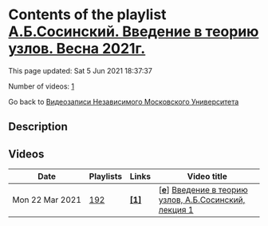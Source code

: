 # Contents of the playlist [А.Б.Сосинский. Введение в теорию узлов. Весна 2021г.](https://www.youtube.com/playlist?list=PLp9ABVh6_x4EfVvO4TH5Epq85fdv902a8)

This page updated: Sat 5 Jun 2021 18:37:37

Number of videos: [1](#videos)

Go back to [Видеозаписи Независимого Московского Университета](../README.md)

## Description



## Videos

|Date|Playlists|Links|Video title|
|---|---|---|---|
| Mon&nbsp;22&nbsp;Mar&nbsp;2021 | [192](../playlists/192 "А.Б.Сосинский. Введение в теорию узлов. Весна 2021г.") | [**[1]**](https://ium.mccme.ru/s21/s21-Sosinskii.html) | [[**e**](https://studio.youtube.com/video/FuDSa9SttyM/edit "Edit")] [Введение в теорию узлов, А.Б.Сосинский, лекция 1](https://www.youtube.com/watch?v=FuDSa9SttyM&list=PLp9ABVh6_x4EfVvO4TH5Epq85fdv902a8 "подробности на сайте НМУ: https://ium.mccme.ru/s21/s21-Sosinskii.html") |
